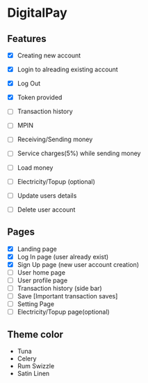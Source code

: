 # DigitalPay

## Features
- [x] Creating new account
- [x] Login to alreading existing account
- [x] Log Out 
- [x] Token provided
- [ ] Transaction history
- [ ] MPIN 
- [ ] Receiving/Sending money
- [ ] Service charges(5%) while sending money
- [ ] Load money 
- [ ] Electricity/Topup (optional)
- [ ] Update users details
- [ ] Delete user account


## Pages
- [x] Landing page
- [x] Log In page (user already exist)
- [x] Sign Up page (new user account creation)
- [ ] User home page
- [ ] User profile page 
- [ ] Transaction history (side bar)
- [ ] Save [Important transaction saves]
- [ ] Setting Page 
- [ ] Electricity/Topup page(optional)
 
## Theme color

- Tuna
- Celery
- Rum Swizzle
- Satin Linen 


